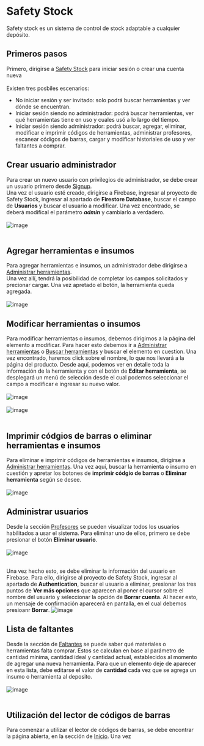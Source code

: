 # Safety Stock 
Safety stock es un sistema de control de stock adaptable a cualquier depósito. 

## Primeros pasos

Primero, dirigirse a [Safety Stock](https://safetystock.io/) para iniciar sesión o crear una cuenta nueva <br/><br/>
Existen tres posbiles escenarios:
- No iniciar sesión y ser invitado: solo podrá buscar herramientas y ver dónde se encuentran.
- Iniciar sesión siendo no administrador: podrá buscar herramientas, ver qué herramientas tiene en uso y cuales usó a lo largo del tiempo.
- Iniciar sesión siendo administrador: podrá buscar, agregar, eliminar, modificar e imprimir códigos de herramientas, administrar profesores, escanear códigos de barras, cargar y modificar historiales de uso y ver faltantes a comprar. <br/>

## Crear usuario administrador
Para crear un nuevo usuario con privilegios de administrador, se debe crear un usuario primero desde [Signup](https://safetystock.io/signup).  
Una vez el usuario esté creado, dirigirse a Firebase, ingresar al proyecto de Safety Stock, ingresar al apartado de **Firestore Database**, buscar el campo de **Usuarios** y buscar el usuario a modificar. Una vez encontrado, se deberá modifical el parámetro ***admin*** y cambiarlo a verdadero.<br/><br/>
![image](https://user-images.githubusercontent.com/70355656/205232609-549df1e2-b121-4f1f-9e5b-f3af6db1eff6.png)<br/><br/>

## Agregar herramientas e insumos
Para agregar herramientas e insumos, un administrador debe dirigirse a [Administrar herramientas](https://safetystock.io/herramientas).  
Una vez allí, tendrá la posibilidad de completar los campos solicitados y precionar cargar. Una vez apretado el botón, la herramienta queda agregada.<br/><br/>
![image](https://user-images.githubusercontent.com/70355656/205237370-eed950e3-7422-4ce1-9909-901e38279a12.png)<br/>

## Modificar herramientas o insumos
Para modificar herramientas o insumos, debemos dirigirnos a la página del elemento a modificar. Para hacer esto debemos ir a [Administrar herramientas](https://safetystock.io/herramientas) o [Buscar herramientas](https://safetystock.io/buscar) y buscar el elemento en cuestion. Una vez encontrado, haremos click sobre el nombre, lo que nos llevará a la página del producto. Desde aquí, podemos ver en detalle toda la información de la herramienta y con el botón de **Editar herramienta**, se desplegará un menú de selección desde el cual podemos seleccionar el campo a modificar e ingresar su nuevo valor. <br/><br/>
![image](https://user-images.githubusercontent.com/70355656/205239893-01831f23-fda5-42ab-8759-b3201a623536.png)<br/><br/>
![image](https://user-images.githubusercontent.com/70355656/205240007-cf8847f0-7ffc-43e6-befd-db590a51ae71.png)<br/><br/>

## Imprimir códgios de barras o eliminar herramientas e insumos
Para eliminar e imprimir códigos de herramientas e insumos, dirigirse a [Administrar herramientas](https://safetystock.io/herramientas). Una vez aquí, buscar la herramienta o insumo en cuestión y apretar los botones de **imprimir códgio de barras** o **Eliminar herramienta** según se desee.<br/><br/>
![image](https://user-images.githubusercontent.com/70355656/205544060-b68c3b3f-1293-435f-be0e-4f74027c675f.png)

## Administrar usuarios
Desde la sección [Profesores](https://safetystock.io/profesores) se pueden visualizar todos los usuarios habilitados a usar el sistema. 
Para eliminar uno de ellos, primero se debe presionar el botón **Eliminar usuario**.<br/><br/>
![image](https://user-images.githubusercontent.com/70355656/205932300-5afc0f6f-f406-434d-aaca-2d6b4cb7a529.png)<br/><br/>

Una vez hecho esto, se debe eliminar la información del usuario en Firebase. Para ello, dirigirse al proyecto de Safety Stock, ingresar al apartado de **Authentication**, buscar el usuario a eliminar, presionar los tres puntos de **Ver más opciones** que aparecen al poner el cursor sobre el nombre del usuario y seleccionar la opción de **Borrar cuenta**. Al hacer esto, un mensaje de confirmación aparecerá en pantalla, en el cual debemos presioanr **Borrar**. 
![image](https://user-images.githubusercontent.com/70355656/205945849-7d12a9a9-d4d8-4b03-9382-2677a9bdd0bd.png)

## Lista de faltantes
Desde la sección de [Faltantes](https://safetystock.io/faltantes) se puede saber qué materiales o herramientas falta comprar. Estos se calculan en base al parámetro de cantidad mínima, cantidad ideal y cantidad actual, establecidos al momento de agregar una nueva herramienta. Para que un elemento deje de aparecer en esta lista, debe editarse el valor de **cantidad** cada vez que se agrega un insumo o herramienta al deposito.<br/><br/>
![image](https://user-images.githubusercontent.com/70355656/205947948-38fd7289-d940-441d-be48-7bfb291537da.png)<br/><br/>

## Utilización del lector de códigos de barras
Para comenzar a utilizar el lector de códigos de barras, se debe encontrar la página abierta, en la sección de [Inicio](https://safetystock.io/). Una vez 

